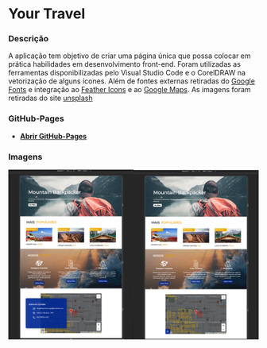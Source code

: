 # Your Travel

### Descrição

A aplicação tem objetivo de criar uma página única que possa colocar em prática habilidades em desenvolvimento front-end.
Foram utilizadas as ferramentas disponibilizadas pelo Visual Studio Code e o CorelDRAW na vetorização de alguns ícones. Além de fontes externas retiradas do [Google Fonts](https://fonts.google.com) e integração ao [Feather Icons](https://feathericons.com) e ao [Google Maps](https://developers.google.com/maps?hl=pt-br).
As imagens foram retiradas do site [unsplash](https://unsplash.com/s/photos/) 

### GitHub-Pages
- **[Abrir GitHub-Pages](https://tamaturgo.github.io/YourTravel_Web-Aplicattion)**

### Imagens

![enter image description here](https://github.com/tamaturgo/WebApp_Your-Travel/blob/main/assets/desktop%20behavior.png?raw=true)


